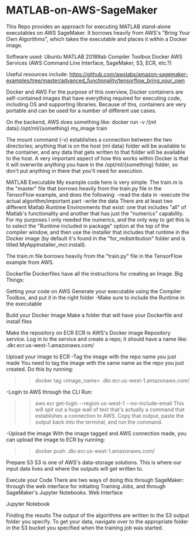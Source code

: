 # MATLAB-on-AWS-SageMaker

This Repo provides an approach for executing MATLAB stand-alone executables on AWS SageMaker. It borrows heavily from AWS's "Bring Your Own Algorithms", which takes the executable and places it within a Docker image. 

Software used:
Ubuntu
MATLAB 20189ab
Compiler Toolbox
Docker
AWS Services (AWS Command Line Interface, SageMaker, S3, ECR, etc.?)

Useful resources include:
<AWS bring your own TensorFlow example>
  https://github.com/awslabs/amazon-sagemaker-examples/tree/master/advanced_functionality/tensorflow_bring_your_own


<Heading> Docker and AWS
For the purpose of this overview, Docker containers are self-contained images that have everything required for executing code, including OS and supporting libraries. Because of this, containers are very portable and can be used for a number of different use cases.
  
  On the backend, AWS does something like:
  docker run -v /{ml data}:/opt/ml/{something} my_image train
  
  The mount command (-v) establishes a connection between the two directories; anything that is on the host {ml data} folder will be available to the container, and any data that gets written to that folder will be available to the host. A very important aspect of how this works within Docker is that it will overwrite anything you have in the /opt/ml/{something} folder, so don't put anything in there that you'll need for execution.

<Heading > MATLAB Executable
My example code here is very simple. The train.m is the "master" file that borrows heavily from the train.py file in the TensorFlow example, and does the following:
  -read the data in
  -execute the actual algorithm/important part
  -write the data
There are at least two different Matlab Runtime Environments that exist: one that includes "all" of Matlab's functionality and another that has just the "numerics" capability. For my purposes I only needed the numerics, and the only way to get this is to select the "Runtime included in package" option at the top of the compiler window, and then use the installer that includes that runtime in the Docker image (by default it's found in the "for_redistribution" folder and is titled MyAppInstaller_mcr.install).

The train.m file borrows heavily from the "train.py" file in the TensorFlow example from AWS. 
  
  
  <Heading> Dockerfile
  Dockerfiles have all the instructions for creating an Image.
  Big Things:
  
  
  <Heading> Getting your code on AWS
  <subheading> Generate your executable using the Compiler Toolbox, and put it in the right folder
    -Make sure to include the Runtime in the executable
    
  <subheading> Build your Docker Image
  Make a folder that will have your Dockerfile and install files
  
  <Subheading> Make the repository on ECR 
  ECR is AWS's Docker image Repository service. Log in to the service and create a repo; it should have a name like:
  <aws ID number>.dkr.ecr.us-west-1.amazonaws.com/<repo name>

<subheading> Upload your image to ECR
  -Tag the image with the repo name you just made
  You need to tag the image with the same name as the repo you just created. Do this by running:
  >> docker tag <image_name> <aws ID number>.dkr.ecr.us-west-1.amazonaws.com/<repo name>
  
  -Login to AWS through the CLI
  Run:
  >> aws ecr get-login --region us-west-1 --no-include-email
  This will spit out a huge wall of text that's actually a command that establishes a connection to AWS. Copy that output, paste the output back into the terminal, and run the command.
  
  -Upload the image
  With the image tagged and AWS connection made, you can upload the image to ECR by running:
  >> docker push <aws ID number>.dkr.ecr.us-west-1.amazonaws.com/<repo name>
  
  
  <Heading> Prepare S3
  S3 is one of AWS's data-storage solutions. This is where our input data lives and where the outputs will get written to.
  
  <Heading> Execute your Code
  There are two ways of doing this through SageMaker: through the web interface for initiating Training Jobs, and through SageMaker's Jupyter Notebooks.
  <subheading> Web Interface
    
  <subheading> Jupyter Notebook
  
  <Heading> Finding the results
  The output of the algorithms are written to the S3 output folder you specify. To get your data, navigate over to the appropriate folder in the S3 bucket you specified when the training job was started.
